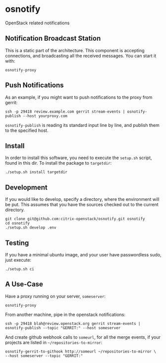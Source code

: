 # osnotify

OpenStack related notifications

## Notification Broadcast Station
This is a static part of the architecture. This component is accepting
connections, and broadcasting all the received messages. You can start it with:

    osnotify-proxy

## Push Notifications
As an example, if you might want to push notifications to the proxy from gerrit:

    ssh -p 29418 review.example.com gerrit stream-events | osnotify-publish --host yourproxy.com

`osnotify-publish` is reading its standard input line by line, and publish them
to the specified host.

## Install
In order to install this software, you need to execute the `setup.sh` script,
found in this dir. To install the package to `targetdir`:

    ./setup.sh install targetdir

## Development
If you would like to develop, specify a directory, where the environment will
be put. This assumes that you have the sources checked out to the current
directory.

    git clone git@github.com:citrix-openstack/osnotify.git osnotify
    cd osnotify
    ./setup.sh develop .env

## Testing
If you have a minimal ubuntu image, and your user have passwordless sudo, just
execute:

    ./setup.sh ci

## A Use-Case
Have a proxy running on your server, `someserver`:

    osnotify-proxy

From another machine, pipe in the openstack notifications:

    ssh -p 29418 blah@review.openstack.org gerrit stream-events |
    osnotify-publish --topic "GERRIT:" --host someserver

And create github webhook calls to `someurl`, for all the merge events, if your
projects are listed in `~/repositories-to-mirror`:

    osnotify-gerrit-to-githook http://someurl ~/repositories-to-mirror \
    --host someserver --topic "GERRIT:"
